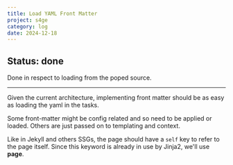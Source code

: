 ```yaml
---
title: Load YAML Front Matter
project: s4ge
category: log
date: 2024-12-18
---
```


## Status: done

Done in respect to loading from the poped source.

---

Given the current architecture, implementing front matter should be as easy as loading the yaml in the tasks.

Some front-matter might be config related and so need to be applied or loaded. Others are just passed on to templating and context.

Like in Jekyll and others SSGs, the page should have a `self` key to refer to the page itself. Since this keyword is already in use by Jinja2, we'll use **page**.
